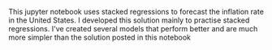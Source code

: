 This jupyter notebook uses stacked regressions to forecast the inflation rate in the United States. I developed this solution mainly to practise stacked regressions. I've created several models that perform better and are much more simpler than the solution posted in this notebook

